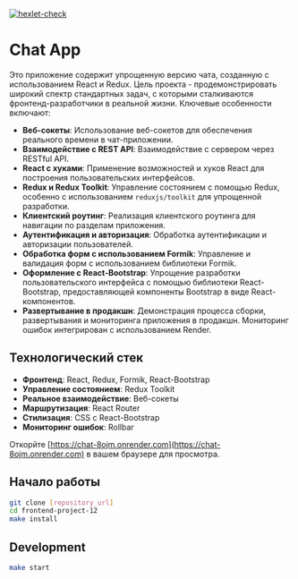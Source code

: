 [![hexlet-check](https://github.com/GeorgyKomkov/frontend-project-12/actions/workflows/hexlet-check.yml/badge.svg)](https://github.com/GeorgyKomkov/frontend-project-12/actions/workflows/hexlet-check.yml)

# Chat App

Это приложение содержит упрощенную версию чата, созданную с использованием React и Redux. Цель проекта - продемонстрировать широкий спектр стандартных задач, с которыми сталкиваются фронтенд-разработчики в реальной жизни. Ключевые особенности включают:

- **Веб-сокеты**: Использование веб-сокетов для обеспечения реального времени в чат-приложении.
- **Взаимодействие с REST API**: Взаимодействие с сервером через RESTful API.
- **React с хуками**: Применение возможностей и хуков React для построения пользовательских интерфейсов.
- **Redux и Redux Toolkit**: Управление состоянием с помощью Redux, особенно с использованием `reduxjs/toolkit` для упрощенной разработки.
- **Клиентский роутинг**: Реализация клиентского роутинга для навигации по разделам приложения.
- **Аутентификация и авторизация**: Обработка аутентификации и авторизации пользователей.
- **Обработка форм с использованием Formik**: Управление и валидация форм с использованием библиотеки Formik.
- **Оформление с React-Bootstrap**: Упрощение разработки пользовательского интерфейса с помощью библиотеки React-Bootstrap, предоставляющей компоненты Bootstrap в виде React-компонентов.
- **Развертывание в продакшн**: Демонстрация процесса сборки, развертывания и мониторинга приложения в продакшн. Мониторинг ошибок интегрирован с использованием Render.

## Технологический стек

- **Фронтенд**: React, Redux, Formik, React-Bootstrap
- **Управление состоянием**: Redux Toolkit
- **Реальное взаимодействие**: Веб-сокеты
- **Маршрутизация**: React Router
- **Стилизация**: CSS с React-Bootstrap
- **Мониторинг ошибок**: Rollbar

Откорйте [https://chat-8ojm.onrender.com](https://chat-8ojm.onrender.com) в вашем браузере для просмотра.


## Начало работы

```bash
git clone [repository_url]
cd frontend-project-12
make install
```

## Development

```bash
make start
```


